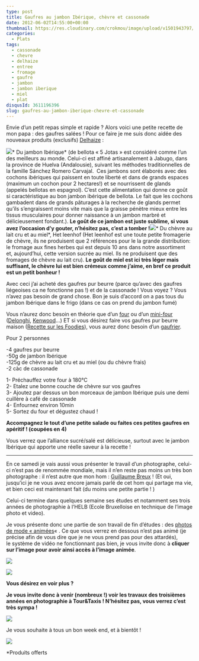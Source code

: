 ```yaml
---
type: post
title: Gaufres au jambon Ibérique, chèvre et cassonade
date: 2012-06-02T14:55:00+00:00
thumbnail: https://res.cloudinary.com/crokmou/image/upload/v1501943797/20120528_gaufre_chevre_miel_jambon_hyberique_cassonade_0011.jpg
categories: 
  - Plats
tags: 
  - cassonade
  - chevre
  - delhaize
  - entree
  - fromage
  - gaufre
  - jambon
  - jambon iberique
  - miel
  - plat
disqusId: 3611196396
slug: gaufres-au-jambon-iberique-chevre-et-cassonade
---
```


Envie d’un petit repas simple et rapide ? Alors voici une petite recette de mon papa : des gaufres salées ! Pour ce faire je me suis donc aidée des nouveaux produits (exclusifs) [Delhaize](http://fr.delhaize.be/fr-BE) :

[![](http://1.bp.blogspot.com/-jsga2Hfaj14/T8oJQHWxwpI/AAAAAAAACds/x2IBBQwxbrI/s1600/image002.jpg)](http://1.bp.blogspot.com/-jsga2Hfaj14/T8oJQHWxwpI/AAAAAAAACds/x2IBBQwxbrI/s1600/image002.jpg)*   Du jambon Ibérique* (de bellota « 5 Jotas » est considéré comme l’un des meilleurs au monde. Celui-ci est affiné artisanalement à Jabugo, dans la province de Huelva (Andalousie), suivant les méthodes traditionnelles de la famille Sánchez Romero Carvajal.  Ces jambons sont élaborés avec des cochons ibériques qui paissent en toute liberté et dans de grands espaces (maximum un cochon pour 2 hectares!) et se nourrissent de glands (appelés bellotas en espagnol). C’est cette alimentation qui donne ce goût si caractéristique au bon jambon ibérique de bellota. Le fait que les cochons gambadent dans de grands pâturages à la recherche de glands permet qu’ils s’engraissent moins vite mais que la graisse pénètre mieux entre les tissus musculaires pour donner naissance à un jambon marbré et délicieusement fondant.). **Le goût de ce jambon est juste sublime, si vous avez l’occasion d’y gouter, n’hésitez pas, c’est a tomber !**[![](http://3.bp.blogspot.com/-sr5IbCoaEEE/T8oJQpWJz0I/AAAAAAAACdw/4v4DGKwvt_Y/s1600/image004.jpg)](http://3.bp.blogspot.com/-sr5IbCoaEEE/T8oJQpWJz0I/AAAAAAAACdw/4v4DGKwvt_Y/s1600/image004.jpg)*   Du chèvre au lait cru et au miel*, Het leenhof (Het leenhof est une toute petite fromagerie de chèvre, ils ne produisent que 2 références pour le la grande distribution: le fromage aux fines herbes qui est depuis 10 ans dans notre assortiment et, aujourd’hui, cette version sucrée au miel. Ils ne produisent que des fromages de chèvre au lait cru). **Le goût de miel est ici très léger mais suffisant, le chèvre lui est bien crémeux comme j’aime, en bref ce produit est un petit bonheur !**

Avec ceci j’ai acheté des gaufres pur beurre (parce qu’avec des gaufres liégeoises ca ne fonctionne pas !) et de la cassonade ! Vous voyez ? Vous n’avez pas besoin de grand chose. Bon je suis d’accord on a pas tous du jambon Ibérique dans le frigo (dans ce cas on prend du jambon fumé)

Vous n’aurez donc besoin en théorie que d’un [four](http://www.rueducommerce.fr/m/pl/malid:9404136) ou d’un [mini-four](http://www.rueducommerce.fr/m/pl/malid:34567022) ([Delonghi](http://www.rueducommerce.fr/m/pl/malid:12382300), [Kenwood](http://www.rueducommerce.fr/m/pl/malid:84394)…) ET si vous désirez faire vos gaufres pur beurre maison ([Recette sur les Foodies](http://www.lesfoodies.com/melayers/recette/gaufres-au-beurre)), vous aurez donc besoin d’un [gaufrier](http://www.rueducommerce.fr/m/pl/malid:169).

<div>Pour 2 personnes

-4 gaufres pur beurre  
-50g de jambon Ibérique  
-125g de chèvre au lait cru et au miel (ou du chèvre frais)  
-2 càc de cassonade

1- Préchauffez votre four à 180°C  
2- Etalez une bonne couche de chèvre sur vos gaufres  
3- Ajoutez par dessus un bon morceaux de jambon Ibérique puis une demi cuillère à café de cassonade  
4- Enfournez environ 10min  
5- Sortez du four et dégustez chaud !

</div>

**Accompagnez le tout d’une petite salade ou faites ces petites gaufres en apéritif ! (coupées en 4)**

Vous verrez que l’alliance sucré/salé est délicieuse, surtout avec le jambon Ibérique qui apporte une réelle saveur à la recette !

__________

En ce samedi je vais aussi vous présenter le travail d’un photographe, celui-ci n’est pas de renommée mondiale, mais il n’en reste pas moins un très bon photographe : il n’est autre que mon hom : [Guillaume Breux](http://guillaumebreux.com/) ! (Et oui, jusqu’ici je ne vous avez encore jamais parlé de cet hom qui partage ma vie, et bien ceci est maintenant fait (du moins une petite partie ! )

Celui-ci termine dans quelques semaine ses études et notamment ses trois années de photographie à l’HELB (Ecole Bruxelloise en technique de l’image photo et video).

Je vous présente donc une partie de son travail de fin d’études : des [photos de mode « animées](http://guillaumebreux.com/premices.html)« . Ce que vous verrez en dessous n’est pas animé (je précise afin de vous dire que je ne vous prend pas pour des attardés), le système de vidéo ne fonctionnant pas bien, je vous invite donc à **cliquer sur l’image pour avoir ainsi accès à l’image animée**.

[![](http://4.bp.blogspot.com/-24CeylYObWk/T8oSygKMspI/AAAAAAAACec/eGld0cs1XuI/s640/385759_232796666825072_231874570250615_354754_177360104_n.jpg)](http://guillaumebreux.com/template/imagesanimees/serie_1_1_def.mp4)

[![](http://1.bp.blogspot.com/-roxsT1bfwVA/T8oSzl7mvmI/AAAAAAAACek/tejwvKCZwW4/s640/547729_232796716825067_155368329_n.jpg)](http://guillaumebreux.com/template/imagesanimees/serie_1_5_def.mp4)

**Vous désirez en voir plus ?**

**Je vous invite donc à venir (nombreux !) voir les travaux des troisièmes années en photographie à Tour&Taxis ! N’hésitez pas, vous verrez c’est très sympa !**

[![](http://3.bp.blogspot.com/-ES3gALW4MNk/T8oUVdd16uI/AAAAAAAACes/TxM5IFJq9nE/s1600/Invitations.jpg)](http://3.bp.blogspot.com/-ES3gALW4MNk/T8oUVdd16uI/AAAAAAAACes/TxM5IFJq9nE/s1600/Invitations.jpg)

Je vous souhaite à tous un bon week end, et à bientôt !

[![](http://4.bp.blogspot.com/-2bLosyMFac4/TxhFg0sR2dI/AAAAAAAABec/Mzg1OnlXUmM/s1600/Signature+copie.jpg)](http://4.bp.blogspot.com/-2bLosyMFac4/TxhFg0sR2dI/AAAAAAAABec/Mzg1OnlXUmM/s1600/Signature+copie.jpg)

*Produits offerts